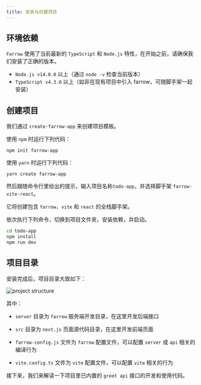 ```yaml
---
title: 安装与创建项目
---
```


## 环境依赖

`Farrow` 使用了当前最新的 `TypeScript` 和 `Node.js` 特性，在开始之前，请确保我们安装了正确的版本。

- `Node.js v14.0.0` 以上（通过 `node -v` 检查当前版本）
- `TypeScript v4.3.0` 以上（如非在现有项目中引入 farrow，可随脚手架一起安装）

## 创建项目

我们通过 `create-farrow-app` 来创建项目模板。

使用 `npm` 时运行下列代码：

```shell
npm init farrow-app
```

使用 `yarn` 时运行下列代码：

```shell
yarn create farrow-app
```

然后跟随命令行里给出的提示，输入项目名称`todo-app`，并选择脚手架 `farrow-vite-react`。

它将创建包含 `farrow`，`vite` 和 `react` 的全栈脚手架。

依次执行下列命令，切换到项目文件夹，安装依赖，并启动。

```sh
cd todo-app
npm install
npm run dev
```

## 项目目录

安装完成后，项目目录大致如下：

![project structure](/img/project-structure.png)

其中：

- `server` 目录为 `farrow` 服务端开发目录，在这里开发后端接口

- `src` 目录为 `next.js` 页面源代码目录，在这里开发前端页面

- `farrow-config.js` 文件为 `farrow` 配置文件，可以配置 `server` 或 `api` 相关的编译行为

- `vite.config.ts` 文件为 `vite` 配置文件，可以配置 `vite` 相关的行为


接下来，我们来解读一下项目里已内置的 `greet api` 接口的开发和使用代码。